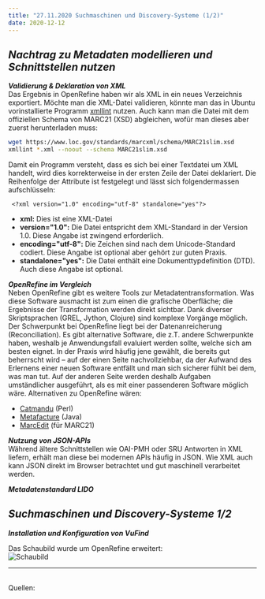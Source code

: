```yaml
---
title: "27.11.2020 Suchmaschinen und Discovery-Systeme (1/2)"
date: 2020-12-12
---
```


## *Nachtrag zu Metadaten modellieren und Schnittstellen nutzen*  

***Validierung & Deklaration von XML***   
Das Ergebnis in OpenRefine haben wir als XML in ein neues Verzeichnis exportiert. Möchte man die XML-Datei validieren, könnte man das in Ubuntu vorinstallierte Programm [xmllint](http://xmlsoft.org/xmllint.html) nutzen. Auch kann man die Datei mit dem offiziellen Schema von MARC21 (XSD) abgleichen, wofür man dieses aber zuerst herunterladen muss: 
```bash
wget https://www.loc.gov/standards/marcxml/schema/MARC21slim.xsd
xmllint *.xml --noout --schema MARC21slim.xsd
```

Damit ein Programm versteht, dass es sich bei einer Textdatei um XML handelt, wird dies korrekterweise in der ersten Zeile der Datei deklariert. Die Reihenfolge der Attribute ist festgelegt und lässt sich folgendermassen aufschlüsseln: 
 ```
  <?xml version="1.0" encoding="utf-8" standalone="yes"?>
  ```
* **xml:** Dies ist eine XML-Datei
* **version="1.0":** Die Datei entspricht dem XML-Standard in der Version 1.0. Diese Angabe ist zwingend erforderlich.
* **encoding="utf-8":** Die Zeichen sind nach dem Unicode-Standard codiert. Diese Angabe ist optional aber gehört zur guten Praxis.
* **standalone="yes":** Die Datei enthält eine Dokumenttypdefinition (DTD). Auch diese Angabe ist optional.

***OpenRefine im Vergleich***   
Neben OpenRefine gibt es weitere Tools zur Metadatentransformation. Was diese Software ausmacht ist zum einen die grafische Oberfläche; die Ergebnisse der Transformation werden direkt sichtbar. Dank diverser Skriptsprachen (GREL, Jython, Clojure) sind komplexe Vorgänge möglich. Der Schwerpunkt bei OpenRefine liegt bei der Datenanreicherung (Reconciliation). Es gibt alternative Software, die z.T. andere Schwerpunkte haben, weshalb je Anwendungsfall evaluiert werden sollte, welche sich am besten eignet. In der Praxis wird häufig jene gewählt, die bereits gut beherrscht wird – auf der einen Seite nachvollziehbar, da der Aufwand des Erlernens einer neuen Software entfällt und man sich sicherer fühlt bei dem, was man tut. Auf der anderen Seite werden deshalb Aufgaben umständlicher ausgeführt, als es mit einer passenderen Software möglich wäre. Alternativen zu OpenRefine wären:
* [Catmandu](https://librecat.org) (Perl)
* [Metafacture](https://github.com/metafacture/metafacture-core) (Java)
* [MarcEdit](https://marcedit.reeset.net) (für MARC21)

***Nutzung von JSON-APIs***   
Während ältere Schnittstellen wie OAI-PMH oder SRU Antworten in XML liefern, erhält man diese bei modernen APIs häufig in JSON. Wie XML auch kann JSON direkt im Browser betrachtet und gut maschinell verarbeitet werden.



***Metadatenstandard LIDO***   

## *Suchmaschinen und Discovery-Systeme 1/2*   

***Installation und Konfiguration von VuFind***   







Das Schaubild wurde um OpenRefine erweitert:  
![Schaubild]({{site.baseurl}}/images/schaubild_neu.png)  




---  
<br>
Quellen: 

